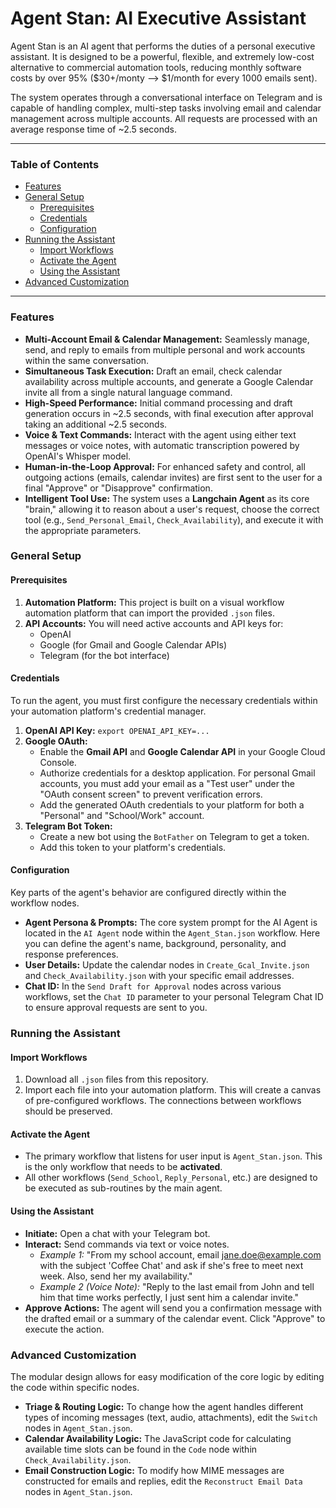 # Agent Stan: AI Executive Assistant

Agent Stan is an AI agent that performs the duties of a personal executive assistant. It is designed to be a powerful, flexible, and extremely low-cost alternative to commercial automation tools, reducing monthly software costs by over 95% ($30+/monty --> $1/month for every 1000 emails sent).

The system operates through a conversational interface on Telegram and is capable of handling complex, multi-step tasks involving email and calendar management across multiple accounts. All requests are processed with an average response time of ~2.5 seconds.

---

### Table of Contents

- [Features](#features)
- [General Setup](#general-setup)
  - [Prerequisites](#prerequisites)
  - [Credentials](#credentials)
  - [Configuration](#configuration)
- [Running the Assistant](#running-the-assistant)
  - [Import Workflows](#import-workflows)
  - [Activate the Agent](#activate-the-agent)
  - [Using the Assistant](#using-the-assistant)
- [Advanced Customization](#advanced-customization)

---

### Features

- **Multi-Account Email & Calendar Management:** Seamlessly manage, send, and reply to emails from multiple personal and work accounts within the same conversation.
- **Simultaneous Task Execution:** Draft an email, check calendar availability across multiple accounts, and generate a Google Calendar invite all from a single natural language command.
- **High-Speed Performance:** Initial command processing and draft generation occurs in ~2.5 seconds, with final execution after approval taking an additional ~2.5 seconds.
- **Voice & Text Commands:** Interact with the agent using either text messages or voice notes, with automatic transcription powered by OpenAI's Whisper model.
- **Human-in-the-Loop Approval:** For enhanced safety and control, all outgoing actions (emails, calendar invites) are first sent to the user for a final "Approve" or "Disapprove" confirmation.
- **Intelligent Tool Use:** The system uses a **Langchain Agent** as its core "brain," allowing it to reason about a user's request, choose the correct tool (e.g., `Send_Personal_Email`, `Check_Availability`), and execute it with the appropriate parameters.

### General Setup

#### Prerequisites

1.  **Automation Platform:** This project is built on a visual workflow automation platform that can import the provided `.json` files.
2.  **API Accounts:** You will need active accounts and API keys for:
    - OpenAI
    - Google (for Gmail and Google Calendar APIs)
    - Telegram (for the bot interface)

#### Credentials

To run the agent, you must first configure the necessary credentials within your automation platform's credential manager.

1.  **OpenAI API Key:** `export OPENAI_API_KEY=...`
2.  **Google OAuth:**
    - Enable the **Gmail API** and **Google Calendar API** in your Google Cloud Console.
    - Authorize credentials for a desktop application. For personal Gmail accounts, you must add your email as a "Test user" under the "OAuth consent screen" to prevent verification errors.
    - Add the generated OAuth credentials to your platform for both a "Personal" and "School/Work" account.
3.  **Telegram Bot Token:**
    - Create a new bot using the `BotFather` on Telegram to get a token.
    - Add this token to your platform's credentials.

#### Configuration

Key parts of the agent's behavior are configured directly within the workflow nodes.

- **Agent Persona & Prompts:** The core system prompt for the AI Agent is located in the `AI Agent` node within the `Agent_Stan.json` workflow. Here you can define the agent's name, background, personality, and response preferences.
- **User Details:** Update the calendar nodes in `Create_Gcal_Invite.json` and `Check_Availability.json` with your specific email addresses.
- **Chat ID:** In the `Send Draft for Approval` nodes across various workflows, set the `Chat ID` parameter to your personal Telegram Chat ID to ensure approval requests are sent to you.

### Running the Assistant

#### Import Workflows

1.  Download all `.json` files from this repository.
2.  Import each file into your automation platform. This will create a canvas of pre-configured workflows. The connections between workflows should be preserved.

#### Activate the Agent

- The primary workflow that listens for user input is `Agent_Stan.json`. This is the only workflow that needs to be **activated**.
- All other workflows (`Send_School`, `Reply_Personal`, etc.) are designed to be executed as sub-routines by the main agent.

#### Using the Assistant

- **Initiate:** Open a chat with your Telegram bot.
- **Interact:** Send commands via text or voice notes.
  - *Example 1:* "From my school account, email jane.doe@example.com with the subject 'Coffee Chat' and ask if she's free to meet next week. Also, send her my availability."
  - *Example 2 (Voice Note):* "Reply to the last email from John and tell him that time works perfectly, I just sent him a calendar invite."
- **Approve Actions:** The agent will send you a confirmation message with the drafted email or a summary of the calendar event. Click "Approve" to execute the action.

### Advanced Customization

The modular design allows for easy modification of the core logic by editing the code within specific nodes.

- **Triage & Routing Logic:** To change how the agent handles different types of incoming messages (text, audio, attachments), edit the `Switch` nodes in `Agent_Stan.json`.
- **Calendar Availability Logic:** The JavaScript code for calculating available time slots can be found in the `Code` node within `Check_Availability.json`.
- **Email Construction Logic:** To modify how MIME messages are constructed for emails and replies, edit the `Reconstruct Email Data` nodes in `Agent_Stan.json`.
